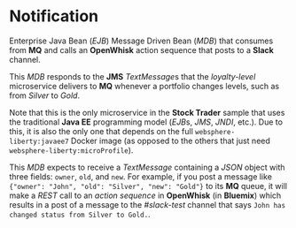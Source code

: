 # Notification
Enterprise Java Bean (*EJB*) Message Driven Bean (*MDB*) that consumes from **MQ** and calls an **OpenWhisk** action sequence that posts to a **Slack** channel.

This *MDB* responds to the **JMS** *TextMessage*s that the *loyalty-level* microservice delivers to **MQ** whenever a portfolio changes levels, such as from *Silver* to *Gold*.

Note that this is the only microservice in the **Stock Trader** sample that uses the traditional **Java EE** programming model (*EJB*s, *JMS*, *JNDI*, etc.).  Due to this, it is also the only one that depends on the full `websphere-liberty:javaee7` Docker image (as opposed to the others that just need `websphere-liberty:microProfile`).

This *MDB* expects to receive a *TextMessage* containing a *JSON* object with three fields: `owner`, `old`, and `new`.  For example, if you post a message like `{"owner": "John", "old": "Silver", "new": "Gold"}` to its **MQ** queue, it will make a *REST* call to an *action sequence* in **OpenWhisk** (in **Bluemix**) which results in a post of a message to the *#slack-test* channel that says `John has changed status from Silver to Gold.`.
